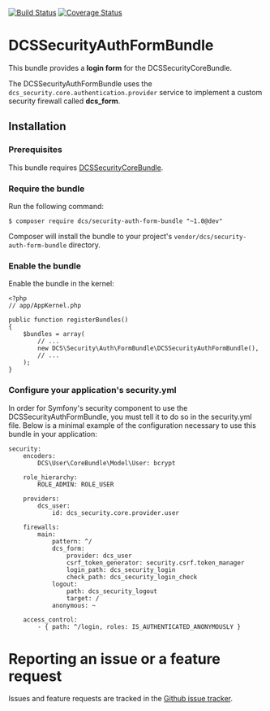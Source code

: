 [![Build Status](https://travis-ci.org/damianociarla/DCSSecurityAuthFormBundle.svg?branch=master)](https://travis-ci.org/damianociarla/DCSSecurityAuthFormBundle) 
[![Coverage Status](https://coveralls.io/repos/github/damianociarla/DCSSecurityAuthFormBundle/badge.svg?branch=master)](https://coveralls.io/github/damianociarla/DCSSecurityAuthFormBundle?branch=master)

# DCSSecurityAuthFormBundle

This bundle provides a **login form** for the DCSSecurityCoreBundle.

The DCSSecurityAuthFormBundle uses the `dcs_security.core.authentication.provider` service to implement a custom security firewall called **dcs_form**.

## Installation

### Prerequisites

This bundle requires [DCSSecurityCoreBundle](https://github.com/damianociarla/DCSSecurityCoreBundle).

### Require the bundle

Run the following command:

	$ composer require dcs/security-auth-form-bundle "~1.0@dev"

Composer will install the bundle to your project's `vendor/dcs/security-auth-form-bundle` directory.

### Enable the bundle

Enable the bundle in the kernel:

	<?php
	// app/AppKernel.php

	public function registerBundles()
	{
		$bundles = array(
			// ...
			new DCS\Security\Auth\FormBundle\DCSSecurityAuthFormBundle(),
			// ...
		);
	}

### Configure your application's security.yml

In order for Symfony's security component to use the DCSSecurityAuthFormBundle, you must tell it to do so in the security.yml file. Below is a minimal example of the configuration necessary to use this bundle in your application:

    security:
        encoders:
            DCS\User\CoreBundle\Model\User: bcrypt

        role_hierarchy:
            ROLE_ADMIN: ROLE_USER

        providers:
            dcs_user:
                id: dcs_security.core.provider.user

        firewalls:
            main:
                pattern: ^/
                dcs_form:
                    provider: dcs_user
                    csrf_token_generator: security.csrf.token_manager
                    login_path: dcs_security_login
                    check_path: dcs_security_login_check
                logout:
                    path: dcs_security_logout
                    target: /
                anonymous: ~

        access_control:
            - { path: ^/login, roles: IS_AUTHENTICATED_ANONYMOUSLY }

# Reporting an issue or a feature request

Issues and feature requests are tracked in the [Github issue tracker](https://github.com/damianociarla/DCSSecurityCoreBundle/issues).